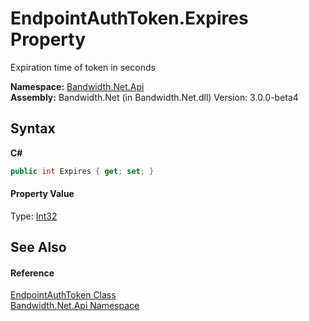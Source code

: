 ﻿# EndpointAuthToken.Expires Property 
 

Expiration time of token in seconds

**Namespace:**&nbsp;<a href ="N_Bandwidth_Net_Api.md">Bandwidth.Net.Api</a><br />**Assembly:**&nbsp;Bandwidth.Net (in Bandwidth.Net.dll) Version: 3.0.0-beta4

## Syntax

**C#**<br />
``` C#
public int Expires { get; set; }
```


#### Property Value
Type: <a href="http://msdn2.microsoft.com/en-us/library/td2s409d" target="_blank">Int32</a>

## See Also


#### Reference
<a href ="T_Bandwidth_Net_Api_EndpointAuthToken.md">EndpointAuthToken Class</a><br /><a href ="N_Bandwidth_Net_Api.md">Bandwidth.Net.Api Namespace</a><br />